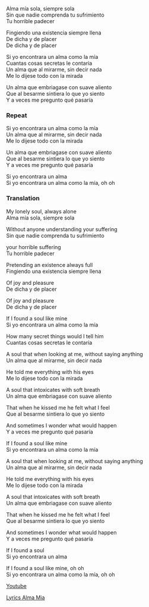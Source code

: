 
Alma mía sola, siempre sola  
Sin que nadie comprenda tu sufrimiento  
Tu horrible padecer

Fingiendo una existencia siempre llena  
De dicha y de placer  
De dicha y de placer

Si yo encontrara un alma como la mía  
Cuantas cosas secretas le contaría  
Un alma que al mirarme, sin decir nada  
Me lo dijese todo con la mirada

Un alma que embriagase con suave aliento  
Que al besarme sintiera lo que yo siento  
Y a veces me pregunto qué pasaría  

### Repeat

Si yo encontrara un alma como la mía  
Un alma que al mirarme, sin decir nada  
Me lo dijese todo con la mirada

Un alma que embriagase con suave aliento  
Que al besarme sintiera lo que yo siento  
Y a veces me pregunto qué pasaría

Si yo encontrara un alma  
Si yo encontrara un alma como la mía, oh oh

### Translation

My lonely soul, always alone  
Alma mía sola, siempre sola

Without anyone understanding your suffering  
Sin que nadie comprenda tu sufrimiento

your horrible suffering  
Tu horrible padecer  

Pretending an existence always full  
Fingiendo una existencia siempre llena

Of joy and pleasure  
De dicha y de placer

Of joy and pleasure  
De dicha y de placer

If I found a soul like mine  
Si yo encontrara un alma como la mía

How many secret things would I tell him  
Cuantas cosas secretas le contaría

A soul that when looking at me, without saying anything  
Un alma que al mirarme, sin decir nada

He told me everything with his eyes  
Me lo dijese todo con la mirada

A soul that intoxicates with soft breath  
Un alma que embriagase con suave aliento

That when he kissed me he felt what I feel  
Que al besarme sintiera lo que yo siento

And sometimes I wonder what would happen  
Y a veces me pregunto qué pasaría

If I found a soul like mine  
Si yo encontrara un alma como la mía

A soul that when looking at me, without saying anything  
Un alma que al mirarme, sin decir nada

He told me everything with his eyes  
Me lo dijese todo con la mirada

A soul that intoxicates with soft breath  
Un alma que embriagase con suave aliento

That when he kissed me he felt what I feel  
Que al besarme sintiera lo que yo siento

And sometimes I wonder what would happen  
Y a veces me pregunto qué pasaría

If I found a soul  
Si yo encontrara un alma

If I found a soul like mine, oh oh  
Si yo encontrara un alma como la mía, oh oh

[Youtube](https://www.youtube.com/watch?v=zZGF3vRDyIE)

[Lyrics Alma Mia](https://www.google.com/search?q=natalia+lafourcade+alma+mia+lyrics&oq=lyrics+natalia+lafourcade+alma+&aqs=chrome.1.69i57j0i22i30l2.11622j0j7&sourceid=chrome&ie=UTF-8)
